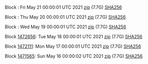 Block [](https://insight.dash.org/insight/block/): Fri May 21 00:00:01 UTC 2021 [zip](https://dash-bootstrap.ams3.digitaloceanspaces.com/mainnet/2021-05-21/bootstrap.dat.zip) (7.7G) [SHA256](https://dash-bootstrap.ams3.digitaloceanspaces.com/mainnet/2021-05-21/sha256.txt)

Block [](https://insight.dash.org/insight/block/): Thu May 20 00:00:01 UTC 2021 [zip](https://dash-bootstrap.ams3.digitaloceanspaces.com/mainnet/2021-05-20/bootstrap.dat.zip) (7.7G) [SHA256](https://dash-bootstrap.ams3.digitaloceanspaces.com/mainnet/2021-05-20/sha256.txt)

Block [](https://insight.dash.org/insight/block/): Wed May 19 00:00:01 UTC 2021 [zip](https://dash-bootstrap.ams3.digitaloceanspaces.com/mainnet/2021-05-19/bootstrap.dat.zip) (7.7G) [SHA256](https://dash-bootstrap.ams3.digitaloceanspaces.com/mainnet/2021-05-19/sha256.txt)

Block [1472656](https://insight.dash.org/insight/block/000000000000000b8f8392d30f3fea55feda22843d046477bb85b0ee09f6c846): Tue May 18 00:00:01 UTC 2021 [zip](https://dash-bootstrap.ams3.digitaloceanspaces.com/mainnet/2021-05-18/bootstrap.dat.zip) (7.7G) [SHA256](https://dash-bootstrap.ams3.digitaloceanspaces.com/mainnet/2021-05-18/sha256.txt)

Block [1472111](https://insight.dash.org/insight/block/000000000000000e6f165db38769a504841bb792661833c2e32bf7778b1f2938): Mon May 17 00:00:01 UTC 2021 [zip](https://dash-bootstrap.ams3.digitaloceanspaces.com/mainnet/2021-05-17/bootstrap.dat.zip) (7.7G) [SHA256](https://dash-bootstrap.ams3.digitaloceanspaces.com/mainnet/2021-05-17/sha256.txt)

Block [1471565](https://insight.dash.org/insight/block/0000000000000005013ab0045f811d1fae7ed9b2467feae81d5b3603927df803): Sun May 16 00:00:02 UTC 2021 [zip](https://dash-bootstrap.ams3.digitaloceanspaces.com/mainnet/2021-05-16/bootstrap.dat.zip) (7.7G) [SHA256](https://dash-bootstrap.ams3.digitaloceanspaces.com/mainnet/2021-05-16/sha256.txt)
